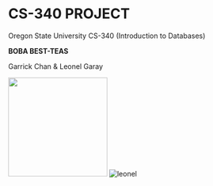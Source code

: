 # CS-340 PROJECT
Oregon State University CS-340 (Introduction to Databases)<p>
**BOBA BEST-TEAS**<p>
Garrick Chan & Leonel Garay<p>
<img src="https://user-images.githubusercontent.com/55473800/118170183-09503200-b3e7-11eb-94ec-c59b85a50494.jpg" width="200" height="200">
![leonel](https://user-images.githubusercontent.com/55473800/118170185-09e8c880-b3e7-11eb-94bf-364c7105914f.png)

